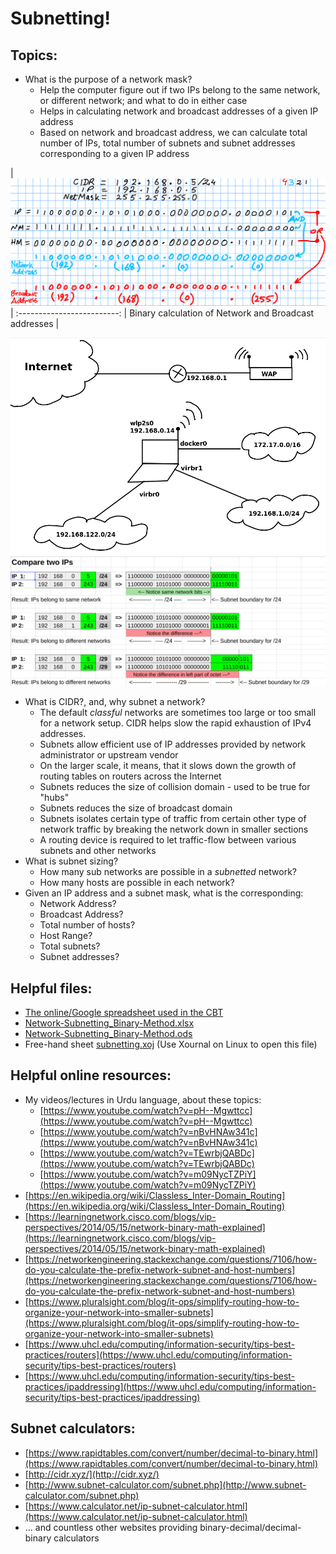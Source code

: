 # Subnetting!


## Topics:
* What is the purpose of a network mask?
  * Help the computer figure out if two IPs belong to the same network, or different network; and what to do in either case
  * Helps in calculating network and broadcast addresses of a given IP address
  * Based on network and broadcast address, we can calculate total number of IPs, total number of subnets and subnet addresses corresponding to a given IP address


| ![](network-and-broadcast-address-binary.png) |
:-------------------------:
| Binary calculation of Network and Broadcast addresses |


![example-routing](example-routing.png)
![compare-two-ips](compare-two-ips.png)

* What is CIDR?, and, why subnet a network?
  * The default *classful* networks are sometimes too large or too small for a network setup. CIDR helps slow the rapid exhaustion of IPv4 addresses.
  * Subnets allow efficient use of IP addresses provided by network administrator or upstream vendor
  * On the larger scale, it means, that it slows down the growth of routing tables on routers across the Internet
  * Subnets reduces the size of collision domain - used to be true for "hubs"
  * Subnets reduces the size of broadcast domain
  * Subnets isolates certain type of traffic from certain other type of network traffic by breaking the network down in smaller sections
  * A routing device is required to let traffic-flow between various subnets and other networks
* What is subnet sizing?
  * How many sub networks are possible in a *subnetted* network?
  * How many hosts are possible in each network?
* Given an IP address and a subnet mask, what is the corresponding: 
  * Network Address? 
  * Broadcast Address? 
  * Total number of hosts?
  * Host Range? 
  * Total subnets?
  * Subnet addresses?

## Helpful files:
* [The online/Google spreadsheet used in the CBT](https://docs.google.com/spreadsheets/d/15EKKwzCn5uEutmqAf4rFJT0lrrbNxCzd8HHM_YSuczc/edit?usp=sharing)
* [Network-Subnetting_Binary-Method.xlsx](Network-Subnetting_Binary-Method.xlsx)
* [Network-Subnetting_Binary-Method.ods](Network-Subnetting_Binary-Method.ods)
* Free-hand sheet [subnetting.xoj](subnetting.xoj) (Use Xournal on Linux to open this file)

## Helpful online resources:
* My videos/lectures in Urdu language, about these topics:
  * [https://www.youtube.com/watch?v=pH--Mgwttcc](https://www.youtube.com/watch?v=pH--Mgwttcc)
  * [https://www.youtube.com/watch?v=nBvHNAw341c](https://www.youtube.com/watch?v=nBvHNAw341c)
  * [https://www.youtube.com/watch?v=TEwrbjQABDc](https://www.youtube.com/watch?v=TEwrbjQABDc)
  * [https://www.youtube.com/watch?v=m09NycTZPiY](https://www.youtube.com/watch?v=m09NycTZPiY)
* [https://en.wikipedia.org/wiki/Classless_Inter-Domain_Routing](https://en.wikipedia.org/wiki/Classless_Inter-Domain_Routing)
* [https://learningnetwork.cisco.com/blogs/vip-perspectives/2014/05/15/network-binary-math-explained](https://learningnetwork.cisco.com/blogs/vip-perspectives/2014/05/15/network-binary-math-explained)
* [https://networkengineering.stackexchange.com/questions/7106/how-do-you-calculate-the-prefix-network-subnet-and-host-numbers](https://networkengineering.stackexchange.com/questions/7106/how-do-you-calculate-the-prefix-network-subnet-and-host-numbers)
* [https://www.pluralsight.com/blog/it-ops/simplify-routing-how-to-organize-your-network-into-smaller-subnets](https://www.pluralsight.com/blog/it-ops/simplify-routing-how-to-organize-your-network-into-smaller-subnets)
* [https://www.uhcl.edu/computing/information-security/tips-best-practices/routers](https://www.uhcl.edu/computing/information-security/tips-best-practices/routers)
* [https://www.uhcl.edu/computing/information-security/tips-best-practices/ipaddressing](https://www.uhcl.edu/computing/information-security/tips-best-practices/ipaddressing)


## Subnet calculators:
* [https://www.rapidtables.com/convert/number/decimal-to-binary.html](https://www.rapidtables.com/convert/number/decimal-to-binary.html)
* [http://cidr.xyz/](http://cidr.xyz/)
* [http://www.subnet-calculator.com/subnet.php](http://www.subnet-calculator.com/subnet.php)
* [https://www.calculator.net/ip-subnet-calculator.html](https://www.calculator.net/ip-subnet-calculator.html)
* ... and countless other websites providing binary-decimal/decimal-binary calculators 

